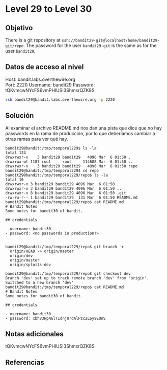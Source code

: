# Level 29 to Level 30

## Objetivo
There is a git repository at `ssh://bandit29-git@localhost/home/bandit29-git/repo`. The password for the user `bandit29-git` is the same as for the user `bandit29`.

## Datos de acceso al nivel
Host: bandit.labs.overthewire.org  
Port: 2220
Username: bandit29
Password: tQKvmcwNYcFS6vmPHIUSI3ShmsrQZK8S
```bash
ssh bandit29@bandit.labs.overthewire.org -p 2220
```



## Solución
Al examinar el archivo README.md nos dan una pista que dice que no hay passwords en la rama de producción, por lo que deberíamos cambiar a otras ramas para ver qué hay.
```
bandit29@bandit:/tmp/temporal229$ ls -la
total 124
drwxrwxr-x    3 bandit29 bandit29   4096 Mar  6 01:50 .
drwxrwx-wt 1187 root     root     114688 Mar  6 01:50 ..
drwxrwxr-x    3 bandit29 bandit29   4096 Mar  6 01:50 repo
bandit29@bandit:/tmp/temporal229$ cd repo
bandit29@bandit:/tmp/temporal229/repo$ ls -la
total 16
drwxrwxr-x 3 bandit29 bandit29 4096 Mar  6 01:50 .
drwxrwxr-x 3 bandit29 bandit29 4096 Mar  6 01:50 ..
drwxrwxr-x 8 bandit29 bandit29 4096 Mar  6 01:50 .git
-rw-rw-r-- 1 bandit29 bandit29  131 Mar  6 01:50 README.md
bandit29@bandit:/tmp/temporal229/repo$ cat README.md
# Bandit Notes
Some notes for bandit30 of bandit.

## credentials

- username: bandit30
- password: <no passwords in production!>


bandit29@bandit:/tmp/temporal229/repo$ git branch -r
  origin/HEAD -> origin/master
  origin/dev
  origin/master
  origin/sploits-dev

bandit29@bandit:/tmp/temporal229/repo$ git checkout dev
Branch 'dev' set up to track remote branch 'dev' from 'origin'.
Switched to a new branch 'dev'
bandit29@bandit:/tmp/temporal229/repo$ cat README.md
# Bandit Notes
Some notes for bandit30 of bandit.

## credentials

- username: bandit30
- password: xbhV3HpNGlTIdnjUrdAlPzc2L6y9EOnS
```

## Notas adicionales
tQKvmcwNYcFS6vmPHIUSI3ShmsrQZK8S

## Referencias

